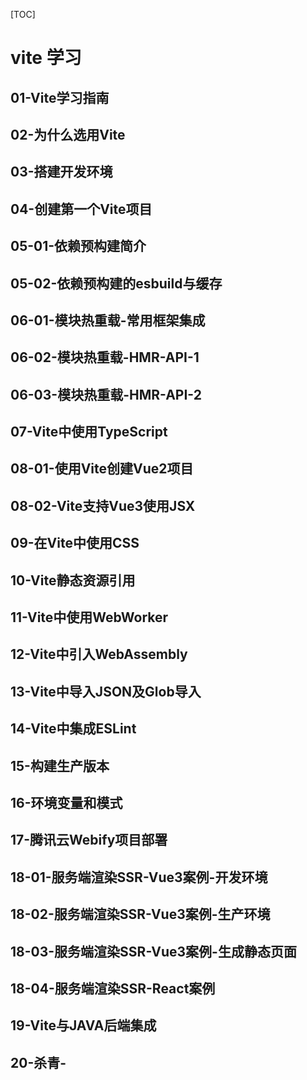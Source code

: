 [TOC]

# vite 学习

## 01-Vite学习指南

## 02-为什么选用Vite



## 03-搭建开发环境

## 04-创建第一个Vite项目

## 05-01-依赖预构建简介

## 05-02-依赖预构建的esbuild与缓存

## 06-01-模块热重载-常用框架集成

## 06-02-模块热重载-HMR-API-1

## 06-03-模块热重载-HMR-API-2

## 07-Vite中使用TypeScript

## 08-01-使用Vite创建Vue2项目

## 08-02-Vite支持Vue3使用JSX

## 09-在Vite中使用CSS

## 10-Vite静态资源引用

## 11-Vite中使用WebWorker

## 12-Vite中引入WebAssembly

## 13-Vite中导入JSON及Glob导入

## 14-Vite中集成ESLint

## 15-构建生产版本

## 16-环境变量和模式

## 17-腾讯云Webify项目部署

## 18-01-服务端渲染SSR-Vue3案例-开发环境

## 18-02-服务端渲染SSR-Vue3案例-生产环境

## 18-03-服务端渲染SSR-Vue3案例-生成静态页面

## 18-04-服务端渲染SSR-React案例

## 19-Vite与JAVA后端集成

## 20-杀青-
